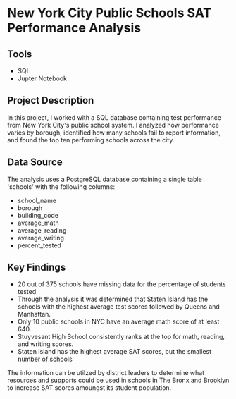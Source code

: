 # New York City Public Schools SAT Performance Analysis 

## Tools
* SQL
* Jupter Notebook

## Project Description
In this project, I worked with a SQL database containing test performance from New York City's public school system.
I analyzed how performance varies by borough, identified how many schools fail to report information, and found the top ten performing schools across the city.

## Data Source

The analysis uses a PostgreSQL database containing a single table 'schools' with the following columns:
- school_name
- borough
- building_code
- average_math
- average_reading
- average_writing
- percent_tested

## Key Findings
- 20 out of 375 schools have missing data for the percentage of students tested
- Through the analysis it was determined that Staten Island has the schools with the highest average test scores followed by Queens and Manhattan.
- Only 10 public schools in NYC have an average math score of at least 640.
- Stuyvesant High School consistently ranks at the top for math, reading, and writing scores.
- Staten Island has the highest average SAT scores, but the smallest number of schools

The information can be utilzed by district leaders to determine what resources and supports could be used in schools in The Bronx and Brooklyn to increase SAT scores amoungst its student population. 
